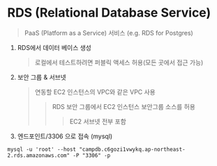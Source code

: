# RDS (Relational Database Service)

> PaaS (Platform as a Service) 서비스 (e.g. RDS for Postgres)

1. RDS에서 데이터 베이스 생성

   > 로컬에서 테스트하려면 퍼블릭 액세스 허용(모든 곳에서 접근 가능)

2. 보안 그룹 & 서브넷

   > 연동할 EC2 인스턴스의 VPC와 같은 VPC 사용
   >
   > > RDS 보안 그룹에서 EC2 인스턴스 보안그룹 소스를 허용
   > >
   > > > EC2 서브넷 전부 포함

3. 엔드포인트/3306 으로 접속 (mysql)

```
mysql -u 'root' --host "campdb.c6gozi1vwykq.ap-northeast-2.rds.amazonaws.com" -P "3306" -p
```
